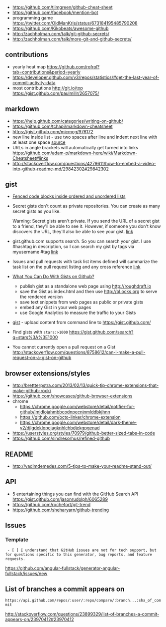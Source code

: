 - https://github.com/tiimgreen/github-cheat-sheet
- https://github.com/facebook/mention-bot
- programming game https://twitter.com/OldManKris/status/673184195485790208
- https://github.com/Kikobeats/awesome-github
- http://zachholman.com/talk/git-github-secrets/
- http://zachholman.com/talk/more-git-and-github-secrets/

## contributions

- yearly heat map https://github.com/rofrol?tab=contributions&period=yearly
- https://developer.github.com/v3/repos/statistics/#get-the-last-year-of-commit-activity-data
- most contributions http://git.io/top https://gist.github.com/paulmillr/2657075/

## markdown

- https://help.github.com/categories/writing-on-github/
- https://github.com/tchapi/markdown-cheatsheet
- https://gist.github.com/micmcg/976172
- new line inside list - use two spaces after line and indent next line with at least one space [source](https://github.com/adam-p/markdown-here/wiki/Markdown-Cheatsheet#lists)
- URLs in angle brackets will automatically get turned into links https://github.com/adam-p/markdown-here/wiki/Markdown-Cheatsheet#links
- http://stackoverflow.com/questions/4279611/how-to-embed-a-video-into-github-readme-md/29842302#29842302

## gist

- [Fenced code blocks inside ordered and unordered lists](https://gist.github.com/clintel/1155906)
- Secret gists don't count as private repositories. You can create as many secret gists as you like.

  Warning: Secret gists aren't private. If you send the URL of a secret gist to a friend, they'll be able to see it. However, if someone you don't know discovers the URL, they'll also be able to see your gist. [link](https://help.github.com/articles/about-gists/)
- gist.github.com supports search. So you can search your gist. I use #hashtag in description, so I can search my gist by tags via myusername #tag [link](http://stackoverflow.com/questions/2082723/how-do-you-manage-your-gists-on-github/5537451#5537451)
- Issues and pull requests with task list items defined will summarize the task list on the pull request listing and any cross reference [link](https://github.com/blog/1375%0A-task-lists-in-gfm-issues-pulls-comments)
- [What You Can Do With Gists on Github?](http://www.labnol.org/internet/github-gist-tutorial/28499/)
  - publish gist as a standalone web page using http://roughdraft.io
  - save the Gist as index.html and then use http://bl.ocks.org to serve the rendered version
  - save text snippets from web pages as public or private gists
  - embed any Gist in your web pages
  - use Google Analytics to measure the traffic to your Gists
- [gist](https://github.com/defunkt/gist) - upload content from command line to https://gist.github.com/
- Find gists with `stars:>1000` https://gist.github.com/search?q=stars%3A%3E1000
- You cannot currently open a pull request on a Gist http://stackoverflow.com/questions/8758612/can-i-make-a-pull-request-on-a-gist-on-github

## browser extensions/styles

- http://brettterpstra.com/2013/02/13/quick-tip-chrome-extensions-that-make-github-rock/
- https://github.com/showcases/github-browser-extensions
- chrome
  - https://chrome.google.com/webstore/detail/notifier-for-github/lmjdlojahmbbcodnpecnjnmlddbkjhnn
  - https://github.com/octo-linker/chrome-extension
  - https://chrome.google.com/webstore/detail/dark-theme-v2/djlgdeklopcjagknhlchbdjekgpgenad
- https://userstyles.org/styles/70979/github-better-sized-tabs-in-code
- https://github.com/sindresorhus/refined-github

## README

- http://vadimdemedes.com/5-tips-to-make-your-readme-stand-out/

## API

- 5 entertaining things you can find with the GitHub Search API https://gist.github.com/jasonrudolph/6065289
- https://github.com/rochefort/git-trend
- https://github.com/sheharyarn/github-trending

## Issues

### Template

` - [ ] I understand that GitHub issues are not for tech support, but for questions specific to this generator, bug reports, and feature requests.`

https://github.com/angular-fullstack/generator-angular-fullstack/issues/new


## List of branches a commit appears on

`https://api.github.com/repos/:user/:repo/compare/:branch...:sha_of_commit`

http://stackoverflow.com/questions/23899329/list-of-branches-a-commit-appears-on/23970412#23970412
